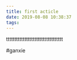 ```yaml
---
title: first acticle
date: 2019-08-08 10:38:37
tags:
---
```

tttttttttttttttttttttttttttttttttt

#ganxie